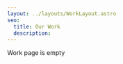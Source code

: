 ```yaml
---
layout: ../layouts/WorkLayout.astro
seo:
  title: Our Work
  description:
---
```


Work page is empty
